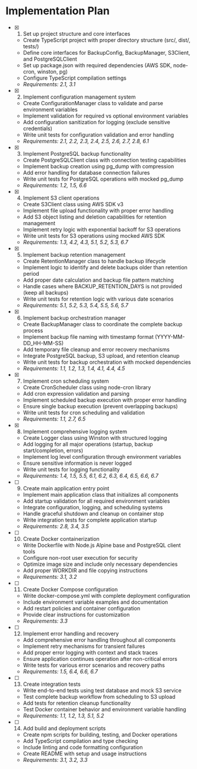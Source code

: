 # Implementation Plan

- [x] 1. Set up project structure and core interfaces
  - Create TypeScript project with proper directory structure (src/, dist/, tests/)
  - Define core interfaces for BackupConfig, BackupManager, S3Client, and PostgreSQLClient
  - Set up package.json with required dependencies (AWS SDK, node-cron, winston, pg)
  - Configure TypeScript compilation settings
  - _Requirements: 2.1, 3.1_

- [x] 2. Implement configuration management system
  - Create ConfigurationManager class to validate and parse environment variables
  - Implement validation for required vs optional environment variables
  - Add configuration sanitization for logging (exclude sensitive credentials)
  - Write unit tests for configuration validation and error handling
  - _Requirements: 2.1, 2.2, 2.3, 2.4, 2.5, 2.6, 2.7, 2.8, 6.1_

- [x] 3. Implement PostgreSQL backup functionality
  - Create PostgreSQLClient class with connection testing capabilities
  - Implement backup creation using pg_dump with compression
  - Add error handling for database connection failures
  - Write unit tests for PostgreSQL operations with mocked pg_dump
  - _Requirements: 1.2, 1.5, 6.6_

- [x] 4. Implement S3 client operations
  - Create S3Client class using AWS SDK v3
  - Implement file upload functionality with proper error handling
  - Add S3 object listing and deletion capabilities for retention management
  - Implement retry logic with exponential backoff for S3 operations
  - Write unit tests for S3 operations using mocked AWS SDK
  - _Requirements: 1.3, 4.2, 4.3, 5.1, 5.2, 5.3, 6.7_

- [x] 5. Implement backup retention management
  - Create RetentionManager class to handle backup lifecycle
  - Implement logic to identify and delete backups older than retention period
  - Add proper date calculation and backup file pattern matching
  - Handle cases where BACKUP_RETENTION_DAYS is not provided (keep all backups)
  - Write unit tests for retention logic with various date scenarios
  - _Requirements: 5.1, 5.2, 5.3, 5.4, 5.5, 5.6, 5.7_

- [x] 6. Implement backup orchestration manager
  - Create BackupManager class to coordinate the complete backup process
  - Implement backup file naming with timestamp format (YYYY-MM-DD_HH-MM-SS)
  - Add temporary file cleanup and error recovery mechanisms
  - Integrate PostgreSQL backup, S3 upload, and retention cleanup
  - Write unit tests for backup orchestration with mocked dependencies
  - _Requirements: 1.1, 1.2, 1.3, 1.4, 4.1, 4.4, 4.5_

- [x] 7. Implement cron scheduling system
  - Create CronScheduler class using node-cron library
  - Add cron expression validation and parsing
  - Implement scheduled backup execution with proper error handling
  - Ensure single backup execution (prevent overlapping backups)
  - Write unit tests for cron scheduling and validation
  - _Requirements: 1.1, 2.7, 6.5_

- [x] 8. Implement comprehensive logging system
  - Create Logger class using Winston with structured logging
  - Add logging for all major operations (startup, backup start/completion, errors)
  - Implement log level configuration through environment variables
  - Ensure sensitive information is never logged
  - Write unit tests for logging functionality
  - _Requirements: 1.4, 1.5, 5.5, 6.1, 6.2, 6.3, 6.4, 6.5, 6.6, 6.7_

- [ ] 9. Create main application entry point
  - Implement main application class that initializes all components
  - Add startup validation for all required environment variables
  - Integrate configuration, logging, and scheduling systems
  - Handle graceful shutdown and cleanup on container stop
  - Write integration tests for complete application startup
  - _Requirements: 2.8, 3.4, 3.5_

- [ ] 10. Create Docker containerization
  - Write Dockerfile with Node.js Alpine base and PostgreSQL client tools
  - Configure non-root user execution for security
  - Optimize image size and include only necessary dependencies
  - Add proper WORKDIR and file copying instructions
  - _Requirements: 3.1, 3.2_

- [ ] 11. Create Docker Compose configuration
  - Write docker-compose.yml with complete deployment configuration
  - Include environment variable examples and documentation
  - Add restart policies and container configuration
  - Provide clear instructions for customization
  - _Requirements: 3.3_

- [ ] 12. Implement error handling and recovery
  - Add comprehensive error handling throughout all components
  - Implement retry mechanisms for transient failures
  - Add proper error logging with context and stack traces
  - Ensure application continues operation after non-critical errors
  - Write tests for various error scenarios and recovery paths
  - _Requirements: 1.5, 6.4, 6.6, 6.7_

- [ ] 13. Create integration tests
  - Write end-to-end tests using test database and mock S3 service
  - Test complete backup workflow from scheduling to S3 upload
  - Add tests for retention cleanup functionality
  - Test Docker container behavior and environment variable handling
  - _Requirements: 1.1, 1.2, 1.3, 5.1, 5.2_

- [ ] 14. Add build and deployment scripts
  - Create npm scripts for building, testing, and Docker operations
  - Add TypeScript compilation and type checking
  - Include linting and code formatting configuration
  - Create README with setup and usage instructions
  - _Requirements: 3.1, 3.2, 3.3_